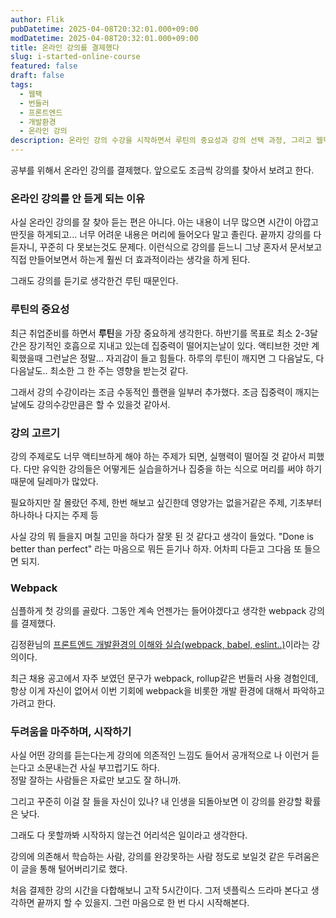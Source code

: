 ```yaml
---
author: Flik
pubDatetime: 2025-04-08T20:32:01.000+09:00
modDatetime: 2025-04-08T20:32:01.000+09:00
title: 온라인 강의를 결제했다
slug: i-started-online-course
featured: false
draft: false
tags:
  - 웹팩
  - 번들러
  - 프론트엔드
  - 개발환경
  - 온라인 강의
description: 온라인 강의 수강을 시작하면서 루틴의 중요성과 강의 선택 과정, 그리고 웹팩 강의 수강 계획을 공유합니다.
---
```


공부를 위해서 온라인 강의를 결제했다.
앞으로도 조금씩 강의를 찾아서 보려고 한다.

### 온라인 강의를 안 듣게 되는 이유

사실 온라인 강의를 잘 찾아 듣는 편은 아니다.
아는 내용이 너무 많으면 시간이 아깝고 딴짓을 하게되고... 너무 어려운 내용은 머리에 들어오다 말고 졸린다.
끝까지 강의를 다 듣자니, 꾸준히 다 못보는것도 문제다.
이런식으로 강의를 듣느니 그냥 혼자서 문서보고 직접 만들어보면서 하는게 훨씬 더 효과적이라는 생각을 하게 된다.

그래도 강의를 듣기로 생각한건 루틴 때문인다.

### 루틴의 중요성

최근 취업준비를 하면서 **루틴**을 가장 중요하게 생각한다.
하반기를 목표로 최소 2-3달간은 장기적인 호흡으로 지내고 있는데
집중력이 떨어지는날이 있다.
액티브한 것만 계획했을때 그런날은 정말... 자괴감이 들고 힘들다.
하루의 루틴이 깨지면 그 다음날도, 다다음날도.. 최소한 그 한 주는 영향을 받는것 같다.

그래서 강의 수강이라는 조금 수동적인 플랜을 일부러 추가했다.
조금 집중력이 깨지는 날에도 강의수강만큼은 할 수 있을것 같아서.

### 강의 고르기

강의 주제로도 너무 액티브하게 해야 하는 주제가 되면, 실행력이 떨어질 것 같아서 피했다.
다만 유익한 강의들은 어떻게든 실습을하거나 집중을 하는 식으로
머리를 써야 하기 때문에 딜레마가 많았다.

필요하지만 잘 몰랐던 주제, 한번 해보고 싶긴한데 영양가는 없을거같은 주제, 기초부터 하나하나 다지는 주제 등

사실 강의 뭐 들을지 며칠 고민을 하다가 잘못 된 것 같다고 생각이 들었다.
"Done is better than perfect" 라는 마음으로
뭐든 듣기나 하자. 어차피 다듣고 그다음 또 들으면 되지.

### Webpack

심플하게 첫 강의를 골랐다.
그동안 계속 언젠가는 들어야겠다고 생각한 webpack 강의를 결제했다.

김정환님의 [프론트엔드 개발환경의 이해와 실습(webpack, babel, eslint..)](https://www.inflearn.com/course/%ED%94%84%EB%A1%A0%ED%8A%B8%EC%97%94%EB%93%9C-%EA%B0%9C%EB%B0%9C%ED%99%98%EA%B2%BD/dashboard)이라는 강의이다.

최근 채용 공고에서 자주 보였던 문구가 webpack, rollup같은 번들러 사용 경험인데, 항상 이게 자신이 없어서 이번 기회에 webpack을 비롯한 개발 환경에 대해서 파악하고 가려고 한다.

### 두려움을 마주하며, 시작하기

사실 어떤 강의를 듣는다는게 강의에 의존적인 느낌도 들어서
공개적으로 나 이런거 듣는다고 소문내는건 사실 부끄럽기도 하다.<br/>
정말 잘하는 사람들은 자료만 보고도 잘 하니까.

그리고 꾸준히 이걸 잘 들을 자신이 있나?
내 인생을 되돌아보면 이 강의를 완강할 확률은 낮다.

그래도 다 못할까봐 시작하지 않는건 어리석은 일이라고 생각한다.

강의에 의존해서 학습하는 사람, 강의를 완강못하는 사람 정도로 보일것 같은 두려움은
이 글을 통해 털어버리기로 했다.

처음 결제한 강의 시간을 다합해보니 고작 5시간이다.
그저 넷플릭스 드라마 본다고 생각하면 끝까지 할 수 있을지.
그런 마음으로 한 번 다시 시작해본다.
